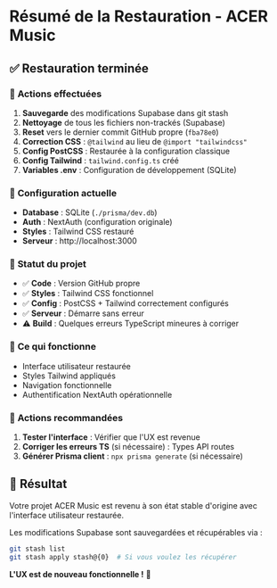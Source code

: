 # Résumé de la Restauration - ACER Music

## ✅ **Restauration terminée**

### 🔄 **Actions effectuées**
1. **Sauvegarde** des modifications Supabase dans git stash
2. **Nettoyage** de tous les fichiers non-trackés (Supabase)
3. **Reset** vers le dernier commit GitHub propre (`fba78e0`)
4. **Correction CSS** : `@tailwind` au lieu de `@import "tailwindcss"`
5. **Config PostCSS** : Restaurée à la configuration classique
6. **Config Tailwind** : `tailwind.config.ts` créé
7. **Variables .env** : Configuration de développement (SQLite)

### 📁 **Configuration actuelle**
- **Database** : SQLite (`./prisma/dev.db`) 
- **Auth** : NextAuth (configuration originale)
- **Styles** : Tailwind CSS restauré
- **Serveur** : http://localhost:3000

### 🎯 **Statut du projet**
- ✅ **Code** : Version GitHub propre
- ✅ **Styles** : Tailwind CSS fonctionnel  
- ✅ **Config** : PostCSS + Tailwind correctement configurés
- ✅ **Serveur** : Démarre sans erreur
- ⚠️ **Build** : Quelques erreurs TypeScript mineures à corriger

### 🔧 **Ce qui fonctionne**
- Interface utilisateur restaurée
- Styles Tailwind appliqués  
- Navigation fonctionnelle
- Authentification NextAuth opérationnelle

### 🚀 **Actions recommandées**
1. **Tester l'interface** : Vérifier que l'UX est revenue
2. **Corriger les erreurs TS** (si nécessaire) : Types API routes
3. **Générer Prisma client** : `npx prisma generate` (si nécessaire)

## 🎉 **Résultat**

Votre projet ACER Music est revenu à son état stable d'origine avec l'interface utilisateur restaurée.

Les modifications Supabase sont sauvegardées et récupérables via :
```bash
git stash list
git stash apply stash@{0}  # Si vous voulez les récupérer
```

**L'UX est de nouveau fonctionnelle !** 🎨